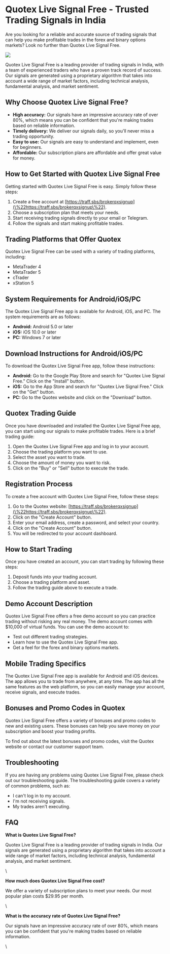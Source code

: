 # Quotex Live Signal Free - Trusted Trading Signals in India

Are you looking for a reliable and accurate source of trading signals
that can help you make profitable trades in the forex and binary options
markets? Look no further than Quotex Live Signal Free.

[![](https://static.quotex.io/files/8_en/300_250.jpg)](https://traff.sbs/brokerqxsignupf)

Quotex Live Signal Free is a leading provider of trading signals in
India, with a team of experienced traders who have a proven track record
of success. Our signals are generated using a proprietary algorithm that
takes into account a wide range of market factors, including technical
analysis, fundamental analysis, and market sentiment.

## Why Choose Quotex Live Signal Free?

-   **High accuracy:** Our signals have an impressive accuracy rate of
    over 80%, which means you can be confident that you\'re making
    trades based on reliable information.
-   **Timely delivery:** We deliver our signals daily, so you\'ll never
    miss a trading opportunity.
-   **Easy to use:** Our signals are easy to understand and implement,
    even for beginners.
-   **Affordable:** Our subscription plans are affordable and offer
    great value for money.

## How to Get Started with Quotex Live Signal Free

Getting started with Quotex Live Signal Free is easy. Simply follow
these steps:

1.  Create a free account at
    [https://traff.sbs/brokerqxsignup](\%22https://traff.sbs/brokerqxsignup\%22).
2.  Choose a subscription plan that meets your needs.
3.  Start receiving trading signals directly to your email or Telegram.
4.  Follow the signals and start making profitable trades.

## Trading Platforms that Offer Quotex

Quotex Live Signal Free can be used with a variety of trading platforms,
including:

-   MetaTrader 4
-   MetaTrader 5
-   cTrader
-   xStation 5

## System Requirements for Android/iOS/PC

The Quotex Live Signal Free app is available for Android, iOS, and PC.
The system requirements are as follows:

-   **Android:** Android 5.0 or later
-   **iOS:** iOS 10.0 or later
-   **PC:** Windows 7 or later

## Download Instructions for Android/iOS/PC

To download the Quotex Live Signal Free app, follow these instructions:

-   **Android:** Go to the Google Play Store and search for "Quotex
    Live Signal Free." Click on the "Install" button.
-   **iOS:** Go to the App Store and search for "Quotex Live Signal
    Free." Click on the "Get" button.
-   **PC:** Go to the Quotex website and click on the "Download"
    button.

## Quotex Trading Guide

Once you have downloaded and installed the Quotex Live Signal Free app,
you can start using our signals to make profitable trades. Here is a
brief trading guide:

1.  Open the Quotex Live Signal Free app and log in to your account.
2.  Choose the trading platform you want to use.
3.  Select the asset you want to trade.
4.  Choose the amount of money you want to risk.
5.  Click on the "Buy" or "Sell" button to execute the
    trade.

## Registration Process

To create a free account with Quotex Live Signal Free, follow these
steps:

1.  Go to the Quotex website:
    [https://traff.sbs/brokerqxsignup](\%22https://traff.sbs/brokerqxsignup\%22).
2.  Click on the "Create Account" button.
3.  Enter your email address, create a password, and select your
    country.
4.  Click on the "Create Account" button.
5.  You will be redirected to your account dashboard.

## How to Start Trading

Once you have created an account, you can start trading by following
these steps:

1.  Deposit funds into your trading account.
2.  Choose a trading platform and asset.
3.  Follow the trading guide above to execute a trade.

## Demo Account Description

Quotex Live Signal Free offers a free demo account so you can practice
trading without risking any real money. The demo account comes with
\$10,000 of virtual funds. You can use the demo account to:

-   Test out different trading strategies.
-   Learn how to use the Quotex Live Signal Free app.
-   Get a feel for the forex and binary options markets.

## Mobile Trading Specifics

The Quotex Live Signal Free app is available for Android and iOS
devices. The app allows you to trade from anywhere, at any time. The app
has all the same features as the web platform, so you can easily manage
your account, receive signals, and execute trades.

## Bonuses and Promo Codes in Quotex

Quotex Live Signal Free offers a variety of bonuses and promo codes to
new and existing users. These bonuses can help you save money on your
subscription and boost your trading profits.

To find out about the latest bonuses and promo codes, visit the Quotex
website or contact our customer support team.

## Troubleshooting

If you are having any problems using Quotex Live Signal Free, please
check out our troubleshooting guide. The troubleshooting guide covers a
variety of common problems, such as:

-   I can\'t log in to my account.
-   I\'m not receiving signals.
-   My trades aren\'t executing.

## FAQ

**What is Quotex Live Signal Free?**

Quotex Live Signal Free is a leading provider of trading signals in
India. Our signals are generated using a proprietary algorithm that
takes into account a wide range of market factors, including technical
analysis, fundamental analysis, and market sentiment.

\

**How much does Quotex Live Signal Free cost?**

We offer a variety of subscription plans to meet your needs. Our most
popular plan costs \$29.95 per month.

\

**What is the accuracy rate of Quotex Live Signal Free?**

Our signals have an impressive accuracy rate of over 80%, which means
you can be confident that you\'re making trades based on reliable
information.

\

